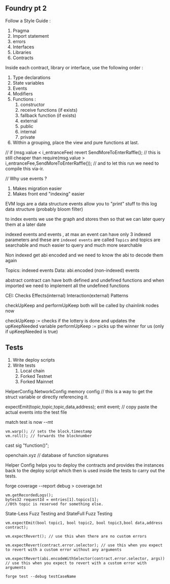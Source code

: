 ## Foundry pt 2

Follow a Style Guide :

1. Pragma
2. Import statement
3. errors
4. Interfaces
5. Libraries
6. Contracts

Inside each contract, library or interface, use the following order :

1. Type declarations
2. State variables
3. Events
4. Modifiers
5. Functions :
   1. constructor
   2. receive functions (if exists)
   3. fallback function (if exists)
   4. external
   5. public
   6. internal
   7. private
6. Within a grouping, place the view and pure functions at last.

// if (msg.value < i_entranceFee) revert SendMoreToEnterRaffle();
// this is still cheaper than require(msg.value > i_entranceFee,SendMoreToEnterRaffle()); // and to let this run we need to compile this via-ir.

// Why use events ?

1. Makes migration easier
2. Makes front end "indexing" easier

EVM logs are a data structure
events allow you to "print" stuff to this log data structure (probably bloom filter)

to index events we use the graph and stores then so that we can later query them at a later date

indexed events and events , at max an event can have only 3 indexed parameters and these are `indexed events` are called `Topics` and topics are searchable and much easier to query and much more searchable

Non indexed get abi encoded and we need to know the abi to decode them again

Topics: indexed events
Data: abi.encoded (non-indexed) events

abstract contract can have both defined and undefined functions and when imported we need to implement all the undefined functions

CEI: Checks Effects(internal) Interaction(external) Patterns

checkUpKeep and performUpKeep both will be called by chainlink nodes now

checkUpKeep := checks if the lottery is done and updates the upKeepNeeded variable
performUpKeep := picks up the winner for us (only if upKeepNeeded is true)

## Tests

1. Write deploy scripts
2. Write tests
   1. Local chain
   2. Forked Testnet
   3. Forked Mainnet

HelperConfig.NetworkConfig memory config // this is a way to get the struct variable or directly referencing it.

expectEmit(topic,topic,topic,data,address);
emit event; // copy paste the actual events into the test file

match test is now --mt

```solidity
vm.warp(); // sets the block.timestamp
vm.roll(); // forwards the blocknumber
```

cast sig "function()";

openchain.xyz // database of function signatures

Helper Config helps you to deploy the contracts and provides the instances back to the deploy script which then is used inside the tests to carry out the tests.

forge coverage --report debug > coverage.txt

```solidity
vm.getRecordedLogs();
bytes32 requestId = entries[1].topics[1];
//0th topic is reserved for something else.
```

State-Less Fuzz Testing and StateFull Fuzz Testing

```solidity
vm.expectEmit(bool topic1, bool topic2, bool topic3,bool data,address contract);
```

```solidity
vm.expectRevert(); // use this when there are no custom errors

vm.expectRevert(contract.error.selector); // use this when you expect to revert with a custom error without any arguments

vm.expectRevert(abi.encodeWithSelector(contract.error.selector, args)) // use this when you expect to revert with a custom error with arguments
```

`forge test --debug testCaseName`
